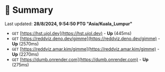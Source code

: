 # 📖 Summary
Last updated: **28/8/2024, 9:54:50 PTG "Asia/Kuala_Lumpur"**

- `GET` [https://hst.ujol.dev](https://hst.ujol.dev) - **Up** (445ms)
- `GET` [https://reddviz.deno.dev/gimme](https://reddviz.deno.dev/gimme) - **Up** (2570ms)
- `GET` [https://reddviz.amar.kim/gimme](https://reddviz.amar.kim/gimme) - **Up** (2270ms)
- `GET` [https://dumb.onrender.com](https://dumb.onrender.com) - **Up** (275ms)
